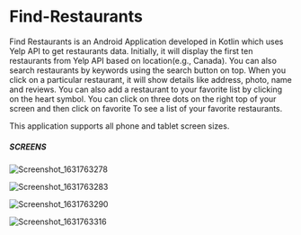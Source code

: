 # Find-Restaurants
Find Restaurants is an Android Application developed in Kotlin which uses Yelp API to get restaurants data. 
Initially, it will display the first ten restaurants from Yelp API based on location(e.g., Canada). 
You can also search restaurants by keywords using the search button on top. 
When you click on a particular restaurant, it will show details like address, photo, name and reviews. 
You can also add a restaurant to your favorite list by clicking on the heart symbol. 
You can click on three dots on the right top of your screen and then click on favorite To see a list of your favorite restaurants.

This application supports all phone and tablet screen sizes.

##### SCREENS #####
![Screenshot_1631763278](https://user-images.githubusercontent.com/66731540/133646737-09604d21-7550-4c1d-ba66-2a7bd56b764b.png)

![Screenshot_1631763283](https://user-images.githubusercontent.com/66731540/133646738-cdce1bfb-c9c5-4f23-aa17-285f86a56ab9.png)

![Screenshot_1631763290](https://user-images.githubusercontent.com/66731540/133646740-ad2af71b-f7c3-4388-87e1-65cf45da1c24.png)

![Screenshot_1631763316](https://user-images.githubusercontent.com/66731540/133646733-e6c4f40c-5a33-42ee-93bf-5861bbf01c67.png)
